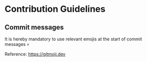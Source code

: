 # Contribution Guidelines

## Commit messages
It is hereby mandatory to use relevant emojis at the start of commit messages 💀

Reference: https://gitmoji.dev